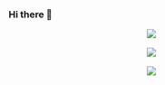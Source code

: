 ### Hi there 👋

<div Align = "Center">
<img src="https://github-readme-stats.vercel.app/api?username=clowtoon&show_icons=true&theme=highcontrast&title_color=tokyonight"/>
  <br>
  <br>
<img src="https://github-readme-streak-stats.herokuapp.com/?user=clowtoon&theme=highcontrast&title_color=tokyonight"/>
  <br>
  <br>
<img src="https://github-readme-stats-eight-theta.vercel.app/api/top-langs/?username=clowtoon&layout=compact&langs_count=8&theme=dark&include_all_commits=true&count_private=true"/> 
  </div>

